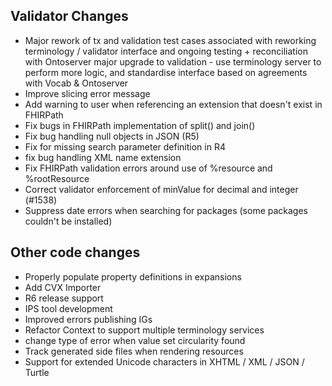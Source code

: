 ## Validator Changes

* Major rework of tx and validation test cases associated with reworking terminology / validator interface and ongoing testing + reconciliation with Ontoserver
major upgrade to validation - use terminology server to perform more logic, and standardise interface based on agreements with Vocab & Ontoserver
* Improve slicing error message
* Add warning to user when referencing an extension that doesn't exist in FHIRPath
* Fix bugs in FHIRPath implementation of split() and join()
* Fix bug handling null objects in JSON (R5)
* Fix for missing search parameter definition in R4
* fix bug handling XML name extension
* Fix FHIRPath validation errors around use of %resource and %rootResource
* Correct validator enforcement of minValue for decimal and integer (#1538)
* Suppress date errors when searching for packages (some packages couldn't be installed)

## Other code changes

* Properly populate property definitions in expansions
* Add CVX Importer
* R6 release support
* IPS tool development
* Improved errors publishing IGs
* Refactor Context to support multiple terminology services
* change type of error when value set circularity found
* Track generated side files when rendering resources
* Support for extended Unicode characters in XHTML / XML / JSON / Turtle
